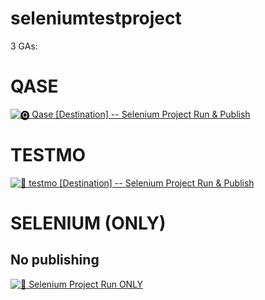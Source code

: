 # seleniumtestproject

3 GAs:

# QASE

[![🅠 Qase [Destination] -- Selenium Project Run & Publish](https://github.com/SaraGamage/seleniumtestproject/actions/workflows/qase-destination-selenium-tests-runner.yml/badge.svg)](https://github.com/SaraGamage/seleniumtestproject/actions/workflows/qase-destination-selenium-tests-runner.yml)

# TESTMO

[![💠 testmo [Destination] -- Selenium Project Run & Publish](https://github.com/SaraGamage/seleniumtestproject/actions/workflows/testmo-destination-selenium-tests-runner.yml/badge.svg)](https://github.com/SaraGamage/seleniumtestproject/actions/workflows/testmo-destination-selenium-tests-runner.yml)

# SELENIUM (ONLY)
## No publishing

[![🧪 Selenium Project Run ONLY](https://github.com/SaraGamage/seleniumtestproject/actions/workflows/selenium-test-run-no-publish.yml/badge.svg)](https://github.com/SaraGamage/seleniumtestproject/actions/workflows/selenium-test-run-no-publish.yml)
